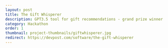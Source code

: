 ```yaml
---
layout: post
title: The Gift Whisperer
description: GPT3.5 tool for gift recommendations - grand prize winner at Wildhacks 2022
category: Hackathon
order: 1
thumbnail: project-thumbnails/giftwhisperer.jpg
redirect: https://devpost.com/software/the-gift-whisperer
---
```


